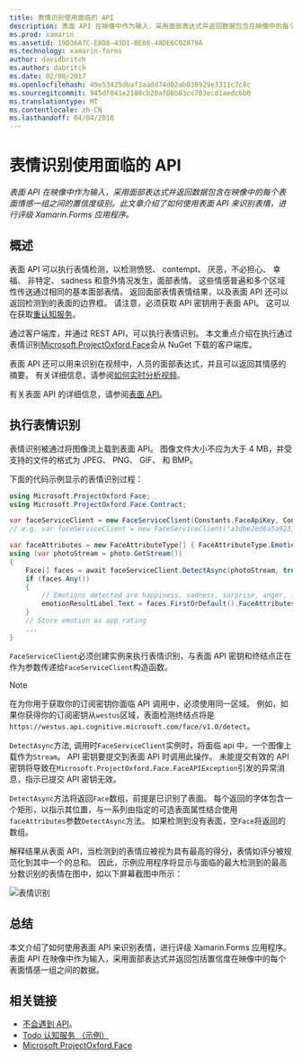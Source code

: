 ```yaml
---
title: 表情识别使用面临的 API
description: 表面 API 在映像中作为输入，采用面部表达式并返回数据包含在映像中的每个表面情感一组之间的置信度级别。 此文章介绍了如何使用表面 API 来识别表情，进行评级 Xamarin.Forms 应用程序。
ms.prod: xamarin
ms.assetid: 19D36A7C-E8D8-43D1-BE80-48DE6C02879A
ms.technology: xamarin-forms
author: davidbritch
ms.author: dabritch
ms.date: 02/08/2017
ms.openlocfilehash: 49e53425dbaf3aadd74d02ab030929e3311c7c8c
ms.sourcegitcommit: 945df041e2180cb20af08b83cc703ecd1aedc6b0
ms.translationtype: MT
ms.contentlocale: zh-CN
ms.lasthandoff: 04/04/2018
---
```

# <a name="emotion-recognition-using-the-face-api"></a>表情识别使用面临的 API

_表面 API 在映像中作为输入，采用面部表达式并返回数据包含在映像中的每个表面情感一组之间的置信度级别。此文章介绍了如何使用表面 API 来识别表情，进行评级 Xamarin.Forms 应用程序。_

## <a name="overview"></a>概述

表面 API 可以执行表情检测，以检测愤怒、 contempt、 厌恶，不必担心、 幸福、 非特定、 sadness 和意外情况发生，面部表情。 这些情感普遍和多个区域性传送通过相同的基本面部表情。 返回面部表情表情结果，以及表面 API 还可以返回检测到的表面的边界框。 请注意，必须获取 API 密钥用于表面 API。 这可以在获取[重认知服务](https://azure.microsoft.com/try/cognitive-services/?api=face-api)。

通过客户端库，并通过 REST API，可以执行表情识别。 本文重点介绍在执行通过表情识别[Microsoft.ProjectOxford.Face](https://www.nuget.org/packages/Microsoft.ProjectOxford.Face/)会从 NuGet 下载的客户端库。

表面 API 还可以用来识别在视频中，人员的面部表达式，并且可以返回其情感的摘要。 有关详细信息，请参阅[如何实时分析视频](/azure/cognitive-services/face/face-api-how-to-topics/howtoanalyzevideo_face/)。

有关表面 API 的详细信息，请参阅[表面 API](/azure/cognitive-services/face/overview/)。

## <a name="performing-emotion-recognition"></a>执行表情识别

表情识别被通过将图像流上载到表面 API。 图像文件大小不应为大于 4 MB，并受支持的文件的格式为 JPEG、 PNG、 GIF、 和 BMP。

下面的代码示例显示的表情识别过程：

```csharp
using Microsoft.ProjectOxford.Face;
using Microsoft.ProjectOxford.Face.Contract;

var faceServiceClient = new FaceServiceClient(Constants.FaceApiKey, Constants.FaceEndpoint);
// e.g. var faceServiceClient = new FaceServiceClient("a3dbe2ed6a5a9231bb66f9a964d64a12", "https://westus.api.cognitive.microsoft.com/face/v1.0/detect");

var faceAttributes = new FaceAttributeType[] { FaceAttributeType.Emotion };
using (var photoStream = photo.GetStream())
{
    Face[] faces = await faceServiceClient.DetectAsync(photoStream, true, false, faceAttributes);
    if (faces.Any())
    {
        // Emotions detected are happiness, sadness, surprise, anger, fear, contempt, disgust, or neutral.
        emotionResultLabel.Text = faces.FirstOrDefault().FaceAttributes.Emotion.ToRankedList().FirstOrDefault().Key;
    }
    // Store emotion as app rating
    ...
}
```

`FaceServiceClient`必须创建实例来执行表情识别，与表面 API 密钥和终结点正在作为参数传递给`FaceServiceClient`构造函数。

> [!NOTE]
> 在为你用于获取你的订阅密钥你面临 API 调用中，必须使用同一区域。 例如，如果你获得你的订阅密钥从`westus`区域，表面检测终结点将是`https://westus.api.cognitive.microsoft.com/face/v1.0/detect`。

`DetectAsync`方法, 调用时`FaceServiceClient`实例时，将面临 api 中，一个图像上载作为`Stream`。 API 密钥要提交到表面 API 时调用此操作。 未能提交有效的 API 密钥将导致在`Microsoft.ProjectOxford.Face.FaceAPIException`引发的异常消息，指示已提交 API 密钥无效。

`DetectAsync`方法将返回`Face`数组，前提是已识别了表面。 每个返回的字体包含一个矩形，以指示其位置，与一系列由指定的可选表面属性结合使用`faceAttributes`参数`DetectAsync`方法。 如果检测到没有表面，空`Face`将返回的数组。

解释结果从表面 API，当检测到的表情应被视为具有最高的得分，表情如评分被规范化到其中一个的总和。 因此，示例应用程序将显示与面临的最大检测到的最高分数识别的表情在图中，如以下屏幕截图中所示：

![](emotion-recognition-images/emotion-recognition.png "表情识别")

## <a name="summary"></a>总结

本文介绍了如何使用表面 API 来识别表情，进行评级 Xamarin.Forms 应用程序。 表面 API 在映像中作为输入，采用面部表达式并返回包括置信度在映像中的每个表面情感一组之间的数据。

## <a name="related-links"></a>相关链接

- [不会遇到 API](/azure/cognitive-services/face/overview/)。
- [Todo 认知服务 （示例）](https://developer.xamarin.com/samples/xamarin-forms/WebServices/TodoCognitiveServices/)
- [Microsoft.ProjectOxford.Face](https://www.nuget.org/packages/Microsoft.ProjectOxford.Face/)
